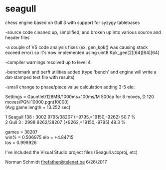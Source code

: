 # seagull
chess engine based on Gull 3 with support for syzygy tablebases

-source code cleaned up, simplified, and broken up into various source and header files 

-a couple of VS code analysis fixes (ex: gen_kpk() was causing stack exceed error) 
so it's now implemented using uint8 Kpk_gen[2][64][64][64] 

-compiler warnings resolved up to level 4 

-benchmark and perft utilities added
(type 'bench' and engine will write a dat-stamped text file with results)

-small change to phase/piece value calculation adding 3-5 elo: 

Settings = Gauntlet/128MB/1000ms+100ms/M 500cp for 6 moves, D 120 moves/PGN:10000.pgn(10000)	
(Avg game length = 13.252 sec)	

1 Seagull 138 : 3002 9795/38207 (+9795,=19150,-9262) 50.7 %          
2 Gull 3      : 2998 9262/38207 (+9262,=19150,-9795) 49.3 %

games = 38207	
win% = 0.506975	
elo = +4.84715	
los = 0.999926

I've included the Visual Studio project files (Seagull.vcxproj, etc)

Norman Schmidt
firefather@telenet.be
6/26/2017
